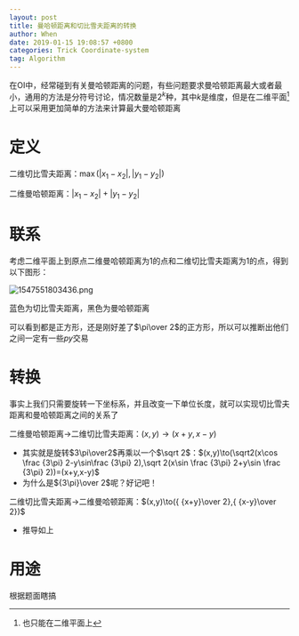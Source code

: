 ```yaml
---
layout: post
title: 曼哈顿距离和切比雪夫距离的转换
author: When
date: 2019-01-15 19:08:57 +0800
categories: Trick Coordinate-system
tag: Algorithm
---
```


在OI中，经常碰到有关曼哈顿距离的问题，有些问题要求曼哈顿距离最大或者最小，通用的方法是分符号讨论，情况数量是$2^k​$种，其中$k​$是维度，但是在二维平面[^1]上可以采用更加简单的方法来计算最大曼哈顿距离

[^1]:也只能在二维平面上

# 定义

二维切比雪夫距离：$\max(|x_1-x_2|,|y_1-y_2|)​$

二维曼哈顿距离：$|x_1-x_2|+|y_1-y_2|​$

# 联系

考虑二维平面上到原点二维曼哈顿距离为$1$的点和二维切比雪夫距离为$1$的点，得到以下图形：


![1547551803436.png](https://i.loli.net/2019/01/16/5c3f128820c24.png)

蓝色为切比雪夫距离，黑色为曼哈顿距离

可以看到都是正方形，还是刚好差了$\pi\over 2​$的正方形，所以可以推断出他们之间一定有一些*py*交易

# 转换

事实上我们只需要旋转一下坐标系，并且改变一下单位长度，就可以实现切比雪夫距离和曼哈顿距离之间的关系了

二维曼哈顿距离$\to$二维切比雪夫距离：$(x,y)\to(x+y,x-y)$

- 其实就是旋转$3\pi\over2$再乘以一个$\sqrt 2$：$(x,y)\to(\sqrt2(x\cos \frac {3\pi} 2-y\sin\frac {3\pi} 2),\sqrt 2(x\sin \frac {3\pi} 2+y\sin \frac {3\pi} 2))=(x+y,x-y)$
- 为什么是${3\pi}\over 2​$呢？好记吧！

二维切比雪夫距离$\to$二维曼哈顿距离：$(x,y)\to({ {x+y}\over 2},{ {x-y}\over 2})$

- 推导如上

# 用途

根据题面瞎搞

